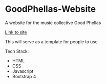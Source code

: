 # GoodPhellas-Website
A website for the music collective Good Phellas

[Link to site](https://lucid-bose-f457f4.netlify.com)

This will serve as a template for people to use 

Tech Stack:
- HTML
- CSS
- Javascript
- Bootstrap 4
